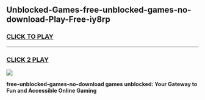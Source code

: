 
## Unblocked-Games-free-unblocked-games-no-download-Play-Free-iy8rp
<h3>
<a href="https://premium76.site?title=free-unblocked-games-no-download&ref=15A">CLICK TO PLAY</a></h3>
<hr>

<h3>
<a href="https://premium76.site?title=free-unblocked-games-no-download&ref=15A">CLICK 2 PLAY</a>
  
</h3>

<a href="https://premium76.site?title=free-unblocked-games-no-download&ref=15A"><img src="https://clearcache.store/games.png"></a>


**free-unblocked-games-no-download games unblocked: Your Gateway to Fun and Accessible Online Gaming**

